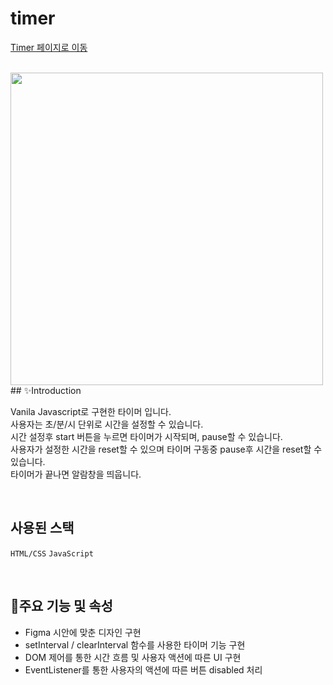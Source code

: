 # timer

[Timer 페이지로 이동](https://doridori-samsam.github.io/Just-do-list/)

<br>
<img src="https://media.discordapp.net/attachments/698529846565011531/1032364488160190614/unknown.png?width=536&height=580" width="500" height="500">

<br>
## ✨Introduction

Vanila Javascript로 구현한 타이머 입니다.<br/>
사용자는 초/분/시 단위로 시간을 설정할 수 있습니다.<br/>
시간 설정후 start 버튼을 누르면 타이머가 시작되며, pause할 수 있습니다.<br/>
사용자가 설정한 시간을 reset할 수 있으며 타이머 구동중 pause후 시간을 reset할 수 있습니다.<br/>
타이머가 끝나면 알람창을 띄웁니다.

<br>

## 사용된 스택

`HTML/CSS` `JavaScript`

<br>

## 📌주요 기능 및 속성

- Figma 시안에 맞춘 디자인 구현
- setInterval / clearInterval 함수를 사용한 타이머 기능 구현
- DOM 제어를 통한 시간 흐름 및 사용자 액션에 따른 UI 구현
- EventListener를 통한 사용자의 액션에 따른 버튼 disabled 처리
